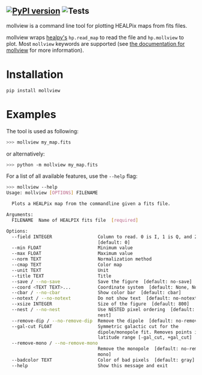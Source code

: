 [![PyPI version](https://badge.fury.io/py/mollview.svg)](https://badge.fury.io/py/mollview)
![Tests](https://github.com/MetinSa/mollview/actions/workflows/tests.yml/badge.svg)
---


mollview is a command line tool for plotting HEALPix maps from fits files. 

mollview wraps [healpy's](https://github.com/healpy/healpy) `hp.read_map` to read the file and `hp.mollview` to plot. Most `mollview` keywords are supported (see [the documentation for mollview](https://healpy.readthedocs.io/en/latest/generated/healpy.visufunc.mollview.html) for more information).

# Installation
`pip install mollview`

# Examples
The tool is used as following:
```bash
>>> mollview my_map.fits
```
or alternatively:
```bash
>>> python -m mollview my_map.fits
```

For a list of all available features, use the `--help` flag:
```bash
>>> mollview --help                           
Usage: mollview [OPTIONS] FILENAME

  Plots a HEALPix map from the commandline given a fits file.

Arguments:
  FILENAME  Name of HEALPIX fits file  [required]

Options:
  --field INTEGER                 Column to read. 0 is I, 1 is Q, and 2 is U
                                  [default: 0]
  --min FLOAT                     Minimum value
  --max FLOAT                     Maximum value
  --norm TEXT                     Normalization method
  --cmap TEXT                     Color map
  --unit TEXT                     Unit
  --title TEXT                    Title
  --save / --no-save              Save the figure  [default: no-save]
  --coord <TEXT TEXT>...          Coordinate system  [default: None, None]
  --cbar / --no-cbar              Show color bar  [default: cbar]
  --notext / --no-notext          Do not show text  [default: no-notext]
  --xsize INTEGER                 Size of the figure  [default: 800]
  --nest / --no-nest              Use NESTED pixel ordering  [default: no-
                                  nest]
  --remove-dip / --no-remove-dip  Remove the dipole  [default: no-remove-dip]
  --gal-cut FLOAT                 Symmetric galactic cut for the
                                  dipole/monopole fit. Removes points in
                                  latitude range [-gal_cut, +gal_cut]
  --remove-mono / --no-remove-mono
                                  Remove the monopole  [default: no-remove-
                                  mono]
  --badcolor TEXT                 Color of bad pixels  [default: gray]
  --help                          Show this message and exit
```
